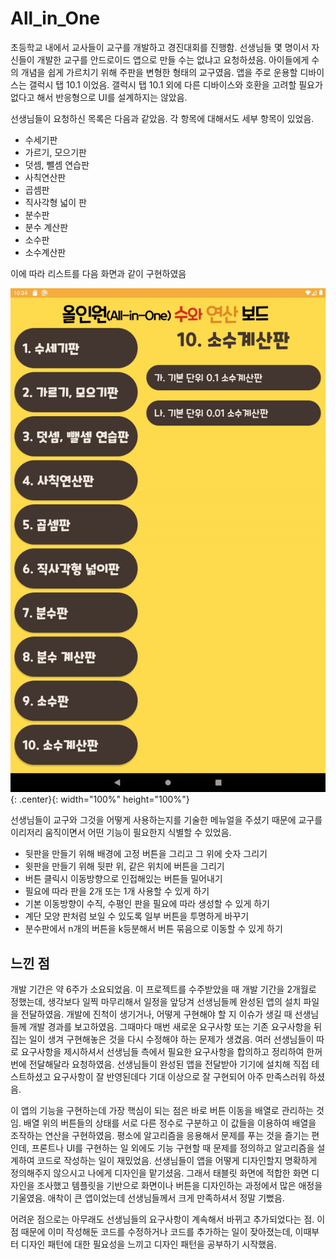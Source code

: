 # All_in_One


초등학교 내에서 교사들이 교구를 개발하고 경진대회를 진행함. 선생님들 몇 명이서 자신들이 개발한 교구를 안드로이드 앱으로 만들 수는 없냐고 요청하셨음. 아이들에게 수의 개념을 쉽게 가르치기 위해 주판을 변형한 형태의 교구였음. 앱을 주로 운용할 디바이스는 갤럭시 탭 10.1 이었음. 갤럭시 탭 10.1 외에 다른 디바이스와 호환을 고려할 필요가 없다고 해서 반응형으로 UI를 설계하지는 않았음.


선생님들이 요청하신 목록은 다음과 같았음. 각 항목에 대해서도 세부 항목이 있었음.



- 수세기판
- 가르기, 모으기판
- 덧셈, 뺄셈 연습판
- 사칙연산판
- 곱셈판
- 직사각형 넓이 판
- 분수판
- 분수 계산판
- 소수판
- 소수계산판

이에 따라 리스트를 다음 화면과 같이 구현하였음

![res/all_in_one_menu](res/all_in_one_menu.gif){: .center}{: width="100%" height="100%"}


선생님들이 교구와 그것을 어떻게 사용하는지를 기술한 메뉴얼을 주셨기 때문에 교구를 이리저리 움직이면서 어떤 기능이 필요한지 식별할 수 있었음.



- 뒷판을 만들기 위해 배경에 고정 버튼을 그리고 그 위에 숫자 그리기
- 윗판을 만들기 위해 뒷판 위, 같은 위치에 버튼을 그리기
- 버튼 클릭시 이동방향으로 인접해있는 버튼들 밀어내기
- 필요에 따라 판을 2개 또는 1개 사용할 수 있게 하기
- 기본 이동방향이 수직, 수평인 판을 필요에 따라 생성할 수 있게 하기
- 계단 모양 판처럼 보일 수 있도록 일부 버튼을 투명하게 바꾸기
- 분수판에서 n개의 버튼을 k등분해서 버튼 묶음으로 이동할 수 있게 하기



## 느낀 점

개발 기간은 약 6주가 소요되었음. 이 프로젝트를 수주받았을 때 개발 기간을 2개월로 정했는데, 생각보다 일찍 마무리해서 일정을 앞당겨 선생님들께 완성된 앱의 설치 파일을 전달하였음. 개발에 진척이 생기거나, 어떻게 구현해야 할 지 이슈가 생길 때 선생님들께 개발 경과를 보고하였음. 그때마다 매번 새로운 요구사항 또는 기존 요구사항을 뒤집는 일이 생겨 구현해놓은 것을 다시 수정해야 하는 문제가 생겼음. 여러 선생님들이 따로 요구사항을 제시하셔서 선생님들 측에서 필요한 요구사항을 합의하고 정리하여 한꺼번에 전달해달라 요청하였음. 선생님들이 완성된 앱을 전달받아 기기에 설치해 직접 테스트하셨고 요구사항이 잘 반영된데다 기대 이상으로 잘 구현되어 아주 만족스러워 하셨음.

이 앱의 기능을 구현하는데 가장 핵심이 되는 점은 바로 버튼 이동을 배열로 관리하는 것임. 배열 위의 버튼들의 상태를 서로 다른 정수로 구분하고 이 값들을 이용하여 배열을 조작하는 연산을 구현하였음. 평소에 알고리즘을 응용해서 문제를 푸는 것을 즐기는 편인데, 프론트나 UI를 구현하는 일 외에도 기능 구현할 때 문제를 정의하고 알고리즘을 설계하여 코드로 작성하는 일이 재밌었음. 선생님들이 앱을 어떻게 디자인할지 명확하게 정의해주지 않으시고 나에게 디자인을 맡기셨음. 그래서 태블릿 화면에 적합한 화면 디자인을 조사했고 템플릿을 기반으로 화면이나 버튼을 디자인하는 과정에서 많은 애정을 기울였음. 애착이 큰 앱이었는데 선생님들께서 크게 만족하셔서 정말 기뻤음.

어려운 점으로는 아무래도 선생님들의 요구사항이 계속해서 바뀌고 추가되었다는 점. 이점 때문에 이미 작성해둔 코드를 수정하거나 코드를 추가하는 일이 잦아졌는데, 이때부터 디자인 패턴에 대한 필요성을 느끼고 디자인 패턴을 공부하기 시작했음.
